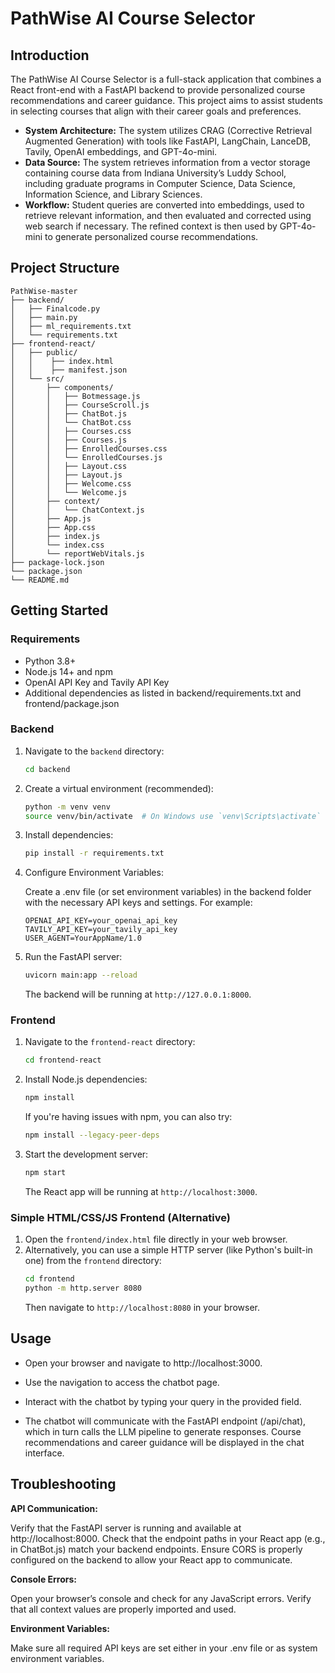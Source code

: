 # PathWise AI Course Selector
## Introduction
The PathWise AI Course Selector is a full-stack application that combines a React front-end with a FastAPI backend to provide personalized course recommendations and career guidance. 
This project aims to assist students in selecting courses that align with their career goals and preferences.

* **System Architecture:** The system utilizes CRAG (Corrective Retrieval Augmented Generation) with tools like FastAPI, LangChain, LanceDB, Tavily, OpenAI embeddings, and GPT-4o-mini.
* **Data Source:** The system retrieves information from a vector storage containing course data from Indiana University’s Luddy School, including graduate programs in Computer Science, Data Science, Information Science, and Library Sciences.
* **Workflow:** Student queries are converted into embeddings, used to retrieve relevant information, and then evaluated and corrected using web search if necessary. The refined context is then used by GPT-4o-mini to generate personalized course recommendations.



## Project Structure

```
PathWise-master
├── backend/
│   ├── Finalcode.py  
│   ├── main.py
│   ├── ml_requirements.txt     
│   └── requirements.txt    
├── frontend-react/     
│   ├── public/
│   │    ├── index.html
│   │    ├── manifest.json
│   └── src/
│       ├── components/
│       │   ├── Botmessage.js   
│       │   ├── CourseScroll.js
│       │   ├── ChatBot.js    
│       │   └── ChatBot.css
│       │   ├── Courses.css   
│       │   ├── Courses.js
│       │   ├── EnrolledCourses.css   
│       │   └── EnrolledCourses.js
│       │   ├── Layout.css 
│       │   ├── Layout.js
│       │   ├── Welcome.css  
│       │   └── Welcome.js
│       ├── context/   
│       │   └── ChatContext.js
│       ├── App.js
│       ├── App.css
│       ├── index.js
│       └── index.css
│       └── reportWebVitals.js
├── package-lock.json
└── package.json
└── README.md          
```

## Getting Started

### Requirements
* Python 3.8+
* Node.js 14+ and npm
* OpenAI API Key and Tavily API Key
* Additional dependencies as listed in backend/requirements.txt and frontend/package.json

### Backend

1.  Navigate to the `backend` directory:
    ```bash
    cd backend
    ```
2.  Create a virtual environment (recommended):
    ```bash
    python -m venv venv
    source venv/bin/activate  # On Windows use `venv\Scripts\activate`
    ```
3.  Install dependencies:
    ```bash
    pip install -r requirements.txt
    ```
4.  Configure Environment Variables:
   
    Create a .env file (or set environment variables) in the backend folder with the necessary API keys and settings. For example:
    ```text
    OPENAI_API_KEY=your_openai_api_key
    TAVILY_API_KEY=your_tavily_api_key
    USER_AGENT=YourAppName/1.0
    ```
4.  Run the FastAPI server:
    ```bash
    uvicorn main:app --reload
    ```
    The backend will be running at `http://127.0.0.1:8000`.

### Frontend

1.  Navigate to the `frontend-react` directory:
    ```bash
    cd frontend-react
    ```
2.  Install Node.js dependencies:
    ```bash
    npm install
    ```
    If you're having issues with npm, you can also try:
    ```bash
    npm install --legacy-peer-deps
    ```
3.  Start the development server:
    ```bash
    npm start
    ```
    The React app will be running at `http://localhost:3000`.

### Simple HTML/CSS/JS Frontend (Alternative)

1.  Open the `frontend/index.html` file directly in your web browser.
2.  Alternatively, you can use a simple HTTP server (like Python's built-in one) from the `frontend` directory:
    ```bash
    cd frontend
    python -m http.server 8080 
    ```
    Then navigate to `http://localhost:8080` in your browser.

## Usage
* Open your browser and navigate to http://localhost:3000.

* Use the navigation to access the chatbot page.

* Interact with the chatbot by typing your query in the provided field.

* The chatbot will communicate with the FastAPI endpoint (/api/chat), which in turn calls the LLM pipeline to generate responses. 
Course recommendations and career guidance will be displayed in the chat interface.

## Troubleshooting
**API Communication:**

Verify that the FastAPI server is running and available at http://localhost:8000.
Check that the endpoint paths in your React app (e.g., in ChatBot.js) match your backend endpoints.
Ensure CORS is properly configured on the backend to allow your React app to communicate.

**Console Errors:**

Open your browser’s console and check for any JavaScript errors.
Verify that all context values are properly imported and used.

**Environment Variables:**

Make sure all required API keys are set either in your .env file or as system environment variables.
